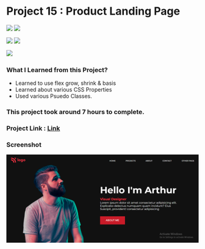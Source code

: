 # Project 15 : Product Landing Page

![](https://img.shields.io/badge/iNeuron-LCO-red)
![](https://img.shields.io/badge/Hitesh--Choudhary-Full--stack--js--bootcamp-yellow)

![](https://img.shields.io/badge/HTML-CSS-orange)
![](https://img.shields.io/badge/LIVE--CLASS-PROJECT15-blueviolet)

![](https://img.shields.io/badge/Hrishikesh--Kumbhar-Software--Engineer-blue)

### What I Learned from this Project?

- Learned to use flex grow, shrink & basis
- Learned about various CSS Properties
- Used various Psuedo Classes.

### This project took around 7 hours to complete.

### Project Link : [Link](https://dance-home-dashboard.netlify.app/)

### Screenshot

![](./screenshot/Proj15.png)